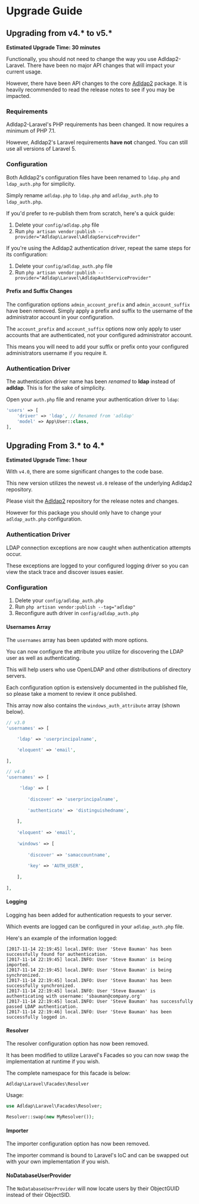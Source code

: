 # Upgrade Guide

## Upgrading from v4.* to v5.*

**Estimated Upgrade Time: 30 minutes**

Functionally, you should not need to change the way you use Adldap2-Laravel. There have been no major API changes that will impact your current usage.

However, there have been API changes to the core [Adldap2](https://github.com/Adldap2/Adldap2/releases/tag/v9.0.0) package.
It is heavily recommended to read the release notes to see if you may be impacted.

### Requirements

Adldap2-Laravel's PHP requirements has been changed. It now requires a minimum of PHP 7.1.

However, Adldap2's Laravel requirements **have not** changed. You can still use all versions of Laravel 5.

### Configuration

Both Adldap2's configuration files have been renamed to `ldap.php` and `ldap_auth.php` for simplicity.

Simply rename `adldap.php` to `ldap.php` and `adldap_auth.php` to `ldap_auth.php`.

If you'd prefer to re-publish them from scratch, here's a quick guide:

1. Delete your `config/adldap.php` file
2. Run `php artisan vendor:publish --provider="Adldap\Laravel\AdldapServiceProvider"`

If you're using the Adldap2 authentication driver, repeat the same steps for its configuration:

1. Delete your `config/adldap_auth.php` file
2. Run `php artisan vendor:publish --provider="Adldap\Laravel\AdldapAuthServiceProvider"`

#### Prefix and Suffix Changes

The configuration options `admin_account_prefix` and `admin_account_suffix` have been removed. Simply
apply a prefix and suffix to the username of the administrator account in your configuration.

The `account_prefix` and `account_suffix` options now only apply to user accounts that are
authenticated, not your configured administrator account.

This means you will need to add your suffix or prefix onto your configured administrators username if you require it.

### Authentication Driver

The authentication driver name has been *renamed* to **ldap** instead of **adldap**. This is for the sake of simplicity.

Open your `auth.php` file and rename your authentication driver to `ldap`:

```php
'users' => [
    'driver' => 'ldap', // Renamed from 'adldap'
    'model' => App\User::class,
],
```

## Upgrading From 3.* to 4.*

**Estimated Upgrade Time: 1 hour**

With `v4.0`, there are some significant changes to the code base.

This new version utilizes the newest `v8.0` release of the underlying Adldap2 repository.

Please visit the [Adldap2](https://github.com/Adldap2/Adldap2/releases/tag/v8.0.0)
repository for the release notes and changes.

However for this package you should only have to change your `adldap_auth.php` configuration.

### Authentication Driver

LDAP connection exceptions are now caught when authentication attempts occur.

These exceptions are logged to your configured logging driver so you can view the stack trace and discover issues easier.

### Configuration

1. Delete your `config/adldap_auth.php`
2. Run `php artisan vendor:publish --tag="adldap"`
3. Reconfigure auth driver in `config/adldap_auth.php`

#### Usernames Array

The `usernames` array has been updated with more options.

You can now configure the attribute you utilize for discovering the LDAP user as well as authenticating.

This will help users who use OpenLDAP and other distributions of directory servers.

Each configuration option is extensively documented in the published
file, so please take a moment to review it once published.

This array now also contains the `windows_auth_attribute` array (shown below).

```php
// v3.0
'usernames' => [

    'ldap' => 'userprincipalname',

    'eloquent' => 'email',
    
],

// v4.0
'usernames' => [

     'ldap' => [
     
        'discover' => 'userprincipalname',
        
        'authenticate' => 'distinguishedname',
        
    ],
    
    'eloquent' => 'email',
    
    'windows' => [
    
        'discover' => 'samaccountname',
        
        'key' => 'AUTH_USER',
        
    ],
    
],
```

#### Logging

Logging has been added for authentication requests to your server.

Which events are logged can be configured in your `adldap_auth.php` file.

Here's an example of the information logged:

```
[2017-11-14 22:19:45] local.INFO: User 'Steve Bauman' has been successfully found for authentication.  
[2017-11-14 22:19:45] local.INFO: User 'Steve Bauman' is being imported.  
[2017-11-14 22:19:45] local.INFO: User 'Steve Bauman' is being synchronized.  
[2017-11-14 22:19:45] local.INFO: User 'Steve Bauman' has been successfully synchronized.  
[2017-11-14 22:19:45] local.INFO: User 'Steve Bauman' is authenticating with username: 'sbauman@company.org'  
[2017-11-14 22:19:45] local.INFO: User 'Steve Bauman' has successfully passed LDAP authentication.  
[2017-11-14 22:19:46] local.INFO: User 'Steve Bauman' has been successfully logged in.  
```

#### Resolver

The resolver configuration option has now been removed.

It has been modified to utilize Laravel's Facades so you can now swap the implementation at runtime if you wish.

The complete namespace for this facade is below:

```
Adldap\Laravel\Facades\Resolver
```

Usage:

```php
use Adldap\Laravel\Facades\Resolver;

Resolver::swap(new MyResolver());
```

#### Importer

The importer configuration option has now been removed.

The importer command is bound to Laravel's IoC and can be swapped out with your own implementation if you wish.

#### NoDatabaseUserProvider

The `NoDatabaseUserProvider` will now locate users by their ObjectGUID instead of their ObjectSID.